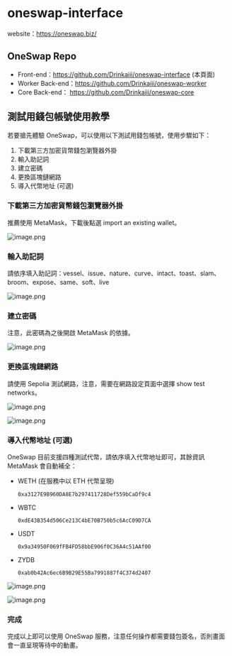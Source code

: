 # oneswap-interface

website：https://oneswap.biz/

## OneSwap Repo

- Front-end：https://github.com/Drinkaiii/oneswap-interface (本頁面)
- Worker Back-end：https://github.com/Drinkaiii/oneswap-worker
- Core Back-end： https://github.com/Drinkaiii/oneswap-core

## 測試用錢包帳號使用教學

若要搶先體驗 OneSwap，可以使用以下測試用錢包帳號，使用步驟如下：

1. 下載第三方加密貨幣錢包瀏覽器外掛
2. 輸入助記詞
3. 建立密碼
4. 更換區塊鏈網路
5. 導入代幣地址 (可選)

### 下載第三方加密貨幣錢包瀏覽器外掛

推薦使用 MetaMask，下載後點選 import an existing wallet。

![image.png](https://bucket-kai-test.s3.ap-northeast-1.amazonaws.com/oneswap-readme-image/oneswap-readme-1.png)

### 輸入助記詞

請依序填入助記詞：vessel、issue、nature、curve、intact、toast、slam、broom、expose、same、soft、live

![image.png](https://bucket-kai-test.s3.ap-northeast-1.amazonaws.com/oneswap-readme-image/oneswap-readme-2.png)

### 建立密碼

注意，此密碼為之後開啟 MetaMask 的依據。

![image.png](https://bucket-kai-test.s3.ap-northeast-1.amazonaws.com/oneswap-readme-image/oneswap-readme-3.png)

### 更換區塊鏈網路

請使用 Sepolia 測試網路，注意，需要在網路設定頁面中選擇 show test networks。

![image.png](https://bucket-kai-test.s3.ap-northeast-1.amazonaws.com/oneswap-readme-image/oneswap-readme-4.png)

![image.png](https://bucket-kai-test.s3.ap-northeast-1.amazonaws.com/oneswap-readme-image/oneswap-readme-5.png)

### 導入代幣地址 (可選)

OneSwap 目前支援四種測試代幣，請依序填入代幣地址即可，其餘資訊 MetaMask 會自動補全：

- WETH (在服務中以 ETH 代幣呈現)
  ```
  0xa3127E9B960DA8E7b297411728Def559bCaDf9c4
  ```
- WBTC
  ```
  0xdE43B354d506Ce213C4bE70B750b5c6AcC09D7CA
  ```
- USDT
  ```
  0x9a34950F069fFB4FD58bbE906f0C36A4c51AAf00
  ```
- ZYDB
  ```
  0xab0b42Ac6ec6B9B29E55Ba7991887f4C374d2407
  ```

![image.png](https://bucket-kai-test.s3.ap-northeast-1.amazonaws.com/oneswap-readme-image/oneswap-readme-6.png)

![image.png](https://bucket-kai-test.s3.ap-northeast-1.amazonaws.com/oneswap-readme-image/oneswap-readme-7.png)

### 完成

完成以上即可以使用 OneSwap 服務，注意任何操作都需要錢包簽名，否則畫面會一直呈現等待中的動畫。
